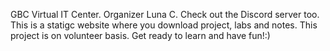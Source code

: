 GBC Virtual IT Center.
Organizer Luna C.
Check out the Discord server too.
This is a statigc website where you download project, labs and notes.
This project is on volunteer basis.
Get ready to learn and have fun!:)
